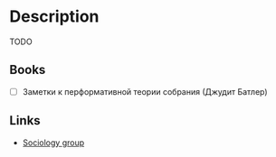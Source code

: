 # Description

TODO


## Books

- [ ] Заметки к перформативной теории собрания (Джудит Батлер)


## Links

- [Sociology group](https://www.sociologygroup.com/)
